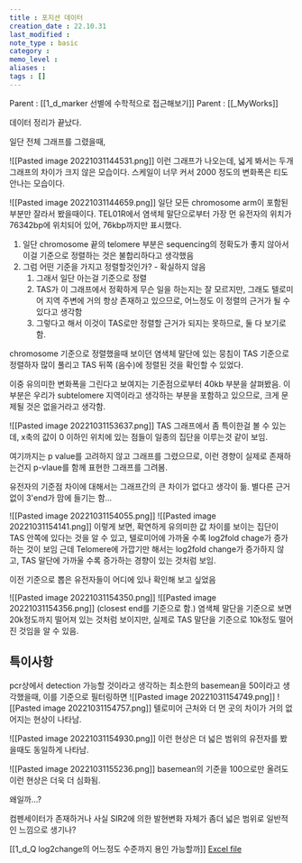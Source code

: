 ```yaml
---
title : 포지션 데이터
creation_date : 22.10.31
last_modified :
note_type : basic
category :
memo_level :
aliases : 
tags : []
---
```


Parent : [[1_d_marker 선별에 수학적으로 접근해보기]]
Parent : [[_MyWorks]]

데이터 정리가 끝났다.

일단 전체 그래프를 그렸을때,

![[Pasted image 20221031144531.png]]
이런 그래프가 나오는데, 
넓게 봐서는 두개 그래프의 차이가 크지 않은 모습이다.
스케일이 너무 커서 2000 정도의 변화폭은 티도 안나는 모습이다.

![[Pasted image 20221031144659.png]]
일단 모든 chromosome arm이 포함된 부분만 잘라서 봤을때이다.
TEL01R에서 염색체 말단으로부터 가장 먼 유전자의 위치가
76342bp에 위치되어 있어, 76kbp까지만 표시했다.

1. 일단 chromosome 끝의 telomere 부분은 sequencing의 정확도가 좋지 않아서 이걸 기준으로 정렬하는 것은 불합리하다고 생각했음
2. 그럼 어떤 기준을 가지고 정렬할것인가? - 확실하지 않음
	1. 그래서 일단 아는걸 기준으로 정렬
	2. TAS가 이 그래프에서 정확하게 무슨 일을 하는지는 잘 모르지만, 그래도 텔로미어 지역 주변에 거의 항상 존재하고 있으므로, 어느정도 이 정렬의 근거가 될 수 있다고 생각함
	3. 그렇다고 해서 이것이 TAS로만 정렬할 근거가 되지는 못하므로, 둘 다 보기로 함.

chromosome 기준으로 정렬했을때 보이던 염색체 말단에 있는 뭉침이
TAS 기준으로 정렬하자 많이 풀리고 TAS 뒤쪽 (음수)에 정렬된 것을 확인할 수 있었다.

이중 유의미한 변화폭을 그린다고 보여지는 기준점으로부터 40kb 부분을 살펴봤음.
이 부분은 우리가 subtelomere 지역이라고 생각하는 부분을 포함하고 있으므로, 크게 문제될 것은 없을거라고 생각함.

![[Pasted image 20221031153637.png]]
TAS 그래프에서 좀 특이한걸 볼 수 있는데, x축의 값이 0 이하인 위치에 있는 점들이 일종의 집단을 이루는것 같이 보임.

여기까지는 p value를 고려하지 않고 그래프를 그렸으므로, 이런 경향이 실제로 존재하는건지 p-vlaue를 함께 표현한 그래프를 그려봄.

유전자의 기준점 차이에 대해서는 그래프간의 큰 차이가 없다고 생각이 듦.
	별다른 근거 없이 3'end가 맘에 들기는 함...

![[Pasted image 20221031154055.png]]
![[Pasted image 20221031154141.png]]
이렇게 보면, 확연하게 유의미한 값 차이를 보이는 집단이 TAS 안쪽에 있다는 것을 알 수 있고, 텔로미어에 가까울 수록 log2fold chage가 증가하는 것이 보임
근데 Telomere에 가깝기만 해서는 log2fold change가 증가하지 않고, TAS 말단에 가까울 수록 증가하는 경향이 있는 것처럼 보임.

이전 기준으로 뽑은 유전자들이 어디에 있나 확인해 보고 싶었음

![[Pasted image 20221031154350.png]]
![[Pasted image 20221031154356.png]]
(closest end를 기준으로 함.)
염색체 말단을 기준으로 보면 20k정도까지 떨어져 있는 것처럼 보이지만,
실제로 TAS 말단을 기준으로 10k정도 떨어진 것임을 알 수 있음.

## 특이사항
pcr상에서 detection 가능할 것이라고 생각하는 최소한의 basemean을 50이라고 생각했을때, 이를 기준으로 필터링하면
![[Pasted image 20221031154749.png]]
![[Pasted image 20221031154757.png]]
텔로미어 근처와 더 먼 곳의 차이가 거의 없어지는 현상이 나타남.

![[Pasted image 20221031154930.png]]
이런 현상은 더 넓은 범위의 유전자를 봤을때도 동일하게 나타남.

![[Pasted image 20221031155236.png]]
basemean의 기준을 100으로만 올려도 이런 현상은 더욱 더 심화됨.

왜일까...?

컴펜세이터가 존재하거나
사실 SIR2에 의한 발현변화 자체가 좀더 넓은 범위로 일반적인 느낌으로 생기나?

[[1_d_Q log2change의 어느정도 수준까지 용인 가능할까]]
[Excel file]("D:\Obsidian\Master_vault\Room_0_metadata\Shelf_0_Resource\Data_organize_chartBake.xlsx")
